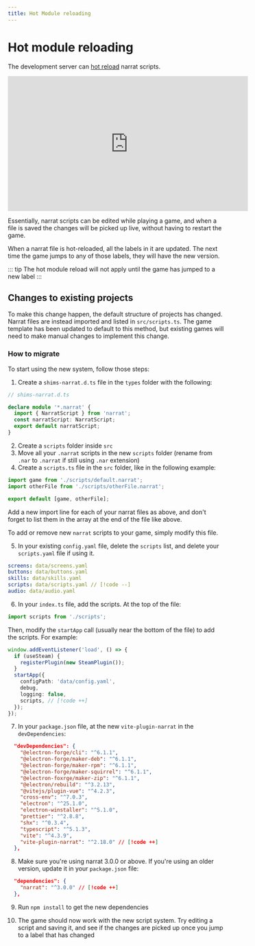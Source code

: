 ```yaml
---
title: Hot Module reloading
---
```


# Hot module reloading

The development server can [hot reload](https://vitejs.dev/guide/features.html#hot-module-replacement) narrat scripts.

<iframe width="560" height="315" src="https://www.youtube.com/embed/4a5dIUiaj2w" title="YouTube video player" frameborder="0" allow="accelerometer; autoplay; clipboard-write; encrypted-media; gyroscope; picture-in-picture; web-share" allowfullscreen></iframe>

Essentially, narrat scripts can be edited while playing a game, and when a file is saved the changes will be picked up live, without having to restart the game.

When a narrat file is hot-reloaded, all the labels in it are updated. The next time the game jumps to any of those labels, they will have the new version.

::: tip
The hot module reload will not apply until the game has jumped to a new label
:::

## Changes to existing projects

To make this change happen, the default structure of projects has changed. Narrat files are instead imported and listed in `src/scripts.ts`. The game template has been updated to default to this method, but existing games will need to make manual changes to implement this change.

### How to migrate

To start using the new system, follow those steps:

1. Create a `shims-narrat.d.ts` file in the `types` folder with the following:

```ts
// shims-narrat.d.ts

declare module '*.narrat' {
  import { NarratScript } from 'narrat';
  const narratScript: NarratScript;
  export default narratScript;
}
```

2. Create a `scripts` folder inside `src`
3. Move all your `.narrat` scripts in the new `scripts` folder (rename from `.nar` to `.narrat` if still using `.nar` extension)
4. Create a `scripts.ts` file in the `src` folder, like in the following example:

```ts
import game from './scripts/default.narrat';
import otherFile from './scripts/otherFile.narrat';

export default [game, otherFile];
```

Add a new import line for each of your narrat files as above, and don't forget to list them in the array at the end of the file like above.

To add or remove new `narrat` scripts to your game, simply modify this file.

5. In your existing `config.yaml` file, delete the `scripts` list, and delete your `scripts.yaml` file if using it.

```yaml
screens: data/screens.yaml
buttons: data/buttons.yaml
skills: data/skills.yaml
scripts: data/scripts.yaml // [!code --]
audio: data/audio.yaml
```

6. In your `index.ts` file, add the scripts. At the top of the file:

```ts
import scripts from './scripts';
```

Then, modify the `startApp` call (usually near the bottom of the file) to add the scripts. For example:

```ts
window.addEventListener('load', () => {
  if (useSteam) {
    registerPlugin(new SteamPlugin());
  }
  startApp({
    configPath: 'data/config.yaml',
    debug,
    logging: false,
    scripts, // [!code ++]
  });
});
```

7. In your `package.json` file, at the new `vite-plugin-narrat` in the `devDependencies`:

```json
  "devDependencies": {
    "@electron-forge/cli": "^6.1.1",
    "@electron-forge/maker-deb": "^6.1.1",
    "@electron-forge/maker-rpm": "^6.1.1",
    "@electron-forge/maker-squirrel": "^6.1.1",
    "@electron-foxrge/maker-zip": "^6.1.1",
    "@electron/rebuild": "^3.2.13",
    "@vitejs/plugin-vue": "^4.2.3",
    "cross-env": "^7.0.3",
    "electron": "^25.1.0",
    "electron-winstaller": "^5.1.0",
    "prettier": "^2.8.8",
    "shx": "^0.3.4",
    "typescript": "^5.1.3",
    "vite": "^4.3.9",
    "vite-plugin-narrat": "^2.18.0" // [!code ++]
  },
```

8. Make sure you're using narrat 3.0.0 or above. If you're using an older version, update it in your `package.json` file:

```json
  "dependencies": {
    "narrat": "^3.0.0" // [!code ++]
  },
```

9. Run `npm install` to get the new dependencies

10. The game should now work with the new script system. Try editing a script and saving it, and see if the changes are picked up once you jump to a label that has changed
